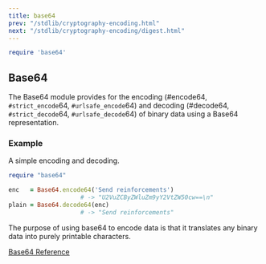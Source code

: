 ```yaml
---
title: base64
prev: "/stdlib/cryptography-encoding.html"
next: "/stdlib/cryptography-encoding/digest.html"
---
```



```ruby
require 'base64'
```

## Base64

The Base64 module provides for the encoding (#encode64,
`#strict_encode`64, `#urlsafe_encode`64) and decoding (#decode64,
`#strict_decode`64, `#urlsafe_decode`64) of binary data using a Base64
representation.

### Example

A simple encoding and decoding.


```ruby
require "base64"

enc   = Base64.encode64('Send reinforcements')
                    # -> "U2VuZCByZWluZm9yY2VtZW50cw==\n"
plain = Base64.decode64(enc)
                    # -> "Send reinforcements"
```

The purpose of using base64 to encode data is that it translates any
binary data into purely printable characters.

<a
href='https://ruby-doc.org/stdlib-2.5.0/libdoc/base64/rdoc/Base64.html'
class='ruby-doc remote' target='_blank'>Base64 Reference</a>

